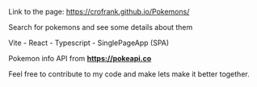 Link to the page: https://crofrank.github.io/Pokemons/

Search for pokemons and see some details about them

Vite - React - Typescript - SinglePageApp (SPA)

Pokemon info API from **https://pokeapi.co**

Feel free to contribute to my code and make lets make it better together.
